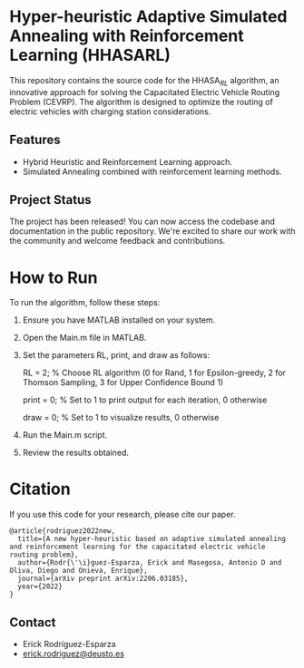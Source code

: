 # Hyper-heuristic Adaptive Simulated Annealing with Reinforcement Learning (HHASARL)
This repository contains the source code for the HHASA$_{RL}$ algorithm, an innovative approach for solving the Capacitated Electric Vehicle Routing Problem (CEVRP). The algorithm is designed to optimize the routing of electric vehicles with charging station considerations.

## Features

- Hybrid Heuristic and Reinforcement Learning approach.
- Simulated Annealing combined with reinforcement learning methods.

## Project Status
The project has been released! You can now access the codebase and documentation in the public repository. We're excited to share our work with the community and welcome feedback and contributions.

# How to Run
To run the algorithm, follow these steps:

1. Ensure you have MATLAB installed on your system.
2. Open the Main.m file in MATLAB.
3. Set the parameters RL, print, and draw as follows:
   
   RL = 2; % Choose RL algorithm (0 for Rand, 1 for Epsilon-greedy, 2 for Thomson Sampling, 3 for Upper Confidence Bound 1)
   
   print = 0; % Set to 1 to print output for each iteration, 0 otherwise
   
   draw = 0; % Set to 1 to visualize results, 0 otherwise
   
5. Run the Main.m script.
6. Review the results obtained.

# Citation
If you use this code for your research, please cite our paper.
```
@article{rodriguez2022new,
  title={A new hyper-heuristic based on adaptive simulated annealing and reinforcement learning for the capacitated electric vehicle routing problem},
  author={Rodr{\'\i}guez-Esparza, Erick and Masegosa, Antonio D and Oliva, Diego and Onieva, Enrique},
  journal={arXiv preprint arXiv:2206.03185},
  year={2022}
}

```
## Contact

- Erick Rodríguez-Esparza
- erick.rodriguez@deusto.es
